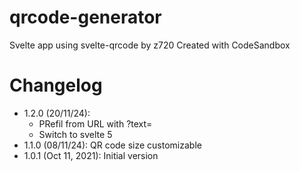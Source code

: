# qrcode-generator

Svelte app using svelte-qrcode by z720
Created with CodeSandbox


# Changelog

- 1.2.0 (20/11/24): 
    - PRefil from URL with ?text=
    - Switch to svelte 5
- 1.1.0 (08/11/24): QR code size customizable
- 1.0.1 (Oct 11, 2021): Initial version
